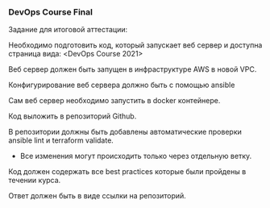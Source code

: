 ### DevOps Course Final

Задание для итоговой аттестации:

Необходимо подготовить код, который запускает веб сервер и доступна страница вида:
<DevOps Course 2021>

Веб сервер должен быть запущен в инфраструктуре AWS в новой VPC.

Конфигурирование веб сервера должно быть с помощью ansible

Сам веб сервер необходимо запустить в docker контейнере.

Код выложить в репозиторий Github.

В репозитории должны быть добавлены автоматические проверки ansible lint и terraform validate.

+ Все изменения могут происходить только через отдельную ветку.

Код должен содержать все best practices которые были пройдены в течении курса.

Ответ должен быть в виде ссылки на репозиторий.
